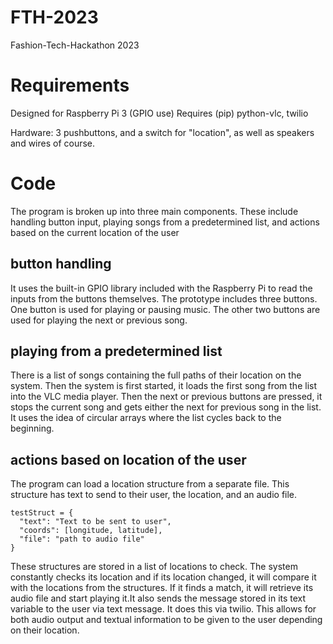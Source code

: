 # FTH-2023
Fashion-Tech-Hackathon 2023

# Requirements
Designed for Raspberry Pi 3 (GPIO use)
Requires (pip) python-vlc, twilio

Hardware: 3 pushbuttons, and a switch for "location", as well as speakers and wires of course.

# Code
The program is broken up into three main components. These include handling button input, playing songs from a predetermined list, and actions based on the current location of the user
## button handling
It uses the built-in GPIO library included with the Raspberry Pi to read the inputs from the buttons themselves. The prototype includes three buttons. One button is used for playing or pausing music. The other two buttons are used for playing the next or previous song. 
## playing from a predetermined list
There is a list of songs containing the full paths of their location on the system. Then the system is first started, it loads the first song from the list into the VLC media player. Then the next or previous buttons are pressed, it stops the current song and gets either the next for previous song in the list. It uses the idea of circular arrays where the list cycles back to the beginning.
## actions based on location of the user
The program can load a location structure from a separate file. This structure has text to send to their user, the location, and an audio file.
```code
testStruct = {
  "text": "Text to be sent to user",
  "coords": [longitude, latitude],
  "file": "path to audio file"
}
```
These structures are stored in a list of locations to check. The system constantly checks its location and if its location changed, it will compare it with the locations from the structures.
If it finds a match, it will retrieve its audio file and start playing it.It also sends the message stored in its text variable to the user via text message. It does this via twilio. This allows for both audio output and textual information to be given to the user depending on their location.
